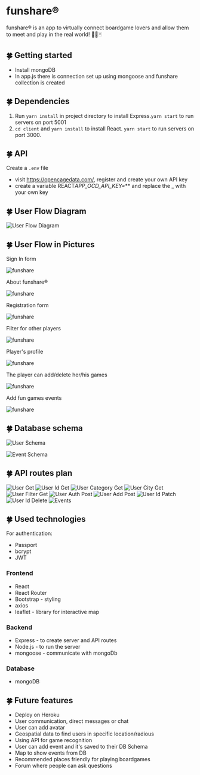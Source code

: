 # funshare®

funshare® is an app to virtually connect boardgame lovers and allow them to meet and play in the real world! 🎲🧩🃏

## 🍀 Getting started

- Install mongoDB
- In app.js there is connection set up using mongoose and funshare collection is created

## 🍀 Dependencies

1. Run `yarn install` in project directory to install Express.`yarn start` to run servers on port 5001
2. `cd client` and `yarn install` to install React. `yarn start` to run servers on port 3000.

## 🍀 API

Create a `.env` file

- visit https://opencagedata.com/, register and create your own API key
- create a variable REACT*APP_OCD_API_KEY=*\*\* and replace the \_ with your own key

## 🍀 User Flow Diagram

![User Flow Diagram](userFlowFunshare.png)

## 🍀 User Flow in Pictures

Sign In form

![funshare ](images/funshare_home1.png)

About funshare®

![funshare ](images/funshare_about.png)

Registration form

![funshare ](images/funshare_register.png)

Filter for other players

![funshare ](images/funshare_dashboard.png)

Player's profile

![funshare ](images/funshare_profile.png)

The player can add/delete her/his games

![funshare ](images/funshare_mygames.png)

Add fun games events

![funshare ](images/funshare_createevent.png)

## 🍀 Database schema

![User Schema](UserSchema.png)

![Event Schema](EventSchema.png)

## 🍀 API routes plan

![User Get](usersGet.png)
![User Id Get](usersIdGet.png)
![User Category Get](usersCategoryGet.png)
![User City Get](usersCityGet.png)
![User Filter Get](usersFilterGet.png)
![User Auth Post](usersAuthPost.png)
![User Add Post](usersAddPost.png)
![User Id Patch](usersIdPatch.png)
![User Id Delete](usersIdDelete.png)
![Events](events.png)

## 🍀 Used technologies

For authentication:

- Passport
- bcrypt
- JWT

### Frontend

- React
- React Router
- Bootstrap - styling
- axios
- leaflet - library for interactive map

### Backend

- Express - to create server and API routes
- Node.js - to run the server
- mongoose - communicate with mongoDb

### Database

- mongoDB

## 🍀 Future features

- Deploy on Heroku
- User communication, direct messages or chat
- User can add avatar
- Geospatial data to find users in specific location/radious
- Using API for game recognition
- User can add event and it's saved to their DB Schema
- Map to show events from DB
- Recommended places friendly for playing boardgames
- Forum where people can ask questions
